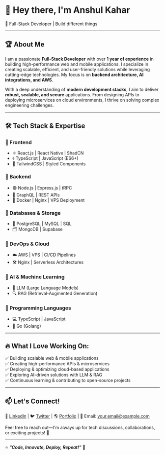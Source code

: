 # 👋 Hey there, I'm Anshul Kahar

🚀 Full-Stack Developer | Build different things    

---

## 🏆 About Me
I am a passionate **Full-Stack Developer** with over **1 year of experience** in building high-performance web and mobile applications. I specialize in creating scalable, efficient, and user-friendly solutions while leveraging cutting-edge technologies. My focus is on **backend architecture, AI integrations, and AWS**.

With a deep understanding of **modern development stacks**, I aim to deliver **robust, scalable, and secure** applications. From designing APIs to deploying microservices on cloud environments, I thrive on solving complex engineering challenges.

---

## 🛠️ Tech Stack & Expertise

### 🔹 Frontend
- ⚛️ React.js | React Native | ShadCN
- 🌀 TypeScript | JavaScript (ES6+)
- 🎨 TailwindCSS | Styled Components

### 🔹 Backend
- 🟢 Node.js | Express.js | tRPC
- 🔷 GraphQL | REST APIs
- 🐳 Docker | Nginx | VPS Deployment

### 🔹 Databases & Storage
- 🏦 PostgreSQL | MySQL | SQL
- 🗂️ MongoDB | Supabase

### 🔹 DevOps & Cloud
- ☁️ AWS | VPS | CI/CD Pipelines
- 🛠️ Nginx | Serverless Architectures

### 🔹 AI & Machine Learning
- 🤖 LLM (Large Language Models)
- 🔍 RAG (Retrieval-Augmented Generation)

### 🔹 Programming Languages
- 💻 TypeScript | JavaScript
- 🦫 Go (Golang)

---

## 🔥 What I Love Working On:
✅ Building scalable web & mobile applications  
✅ Creating high-performance APIs & microservices  
✅ Deploying & optimizing cloud-based applications  
✅ Exploring AI-driven solutions with LLM & RAG  
✅ Continuous learning & contributing to open-source projects  

---

## 📫 Let's Connect!
💼 [LinkedIn](#) | 🐦 [Twitter](#) | 🌎 [Portfolio](#) | 📧 Email: your.email@example.com  

Feel free to reach out—I'm always up for tech discussions, collaborations, or exciting projects! 🚀  

---

⭐ **_"Code, Innovate, Deploy, Repeat!"_** 🚀
